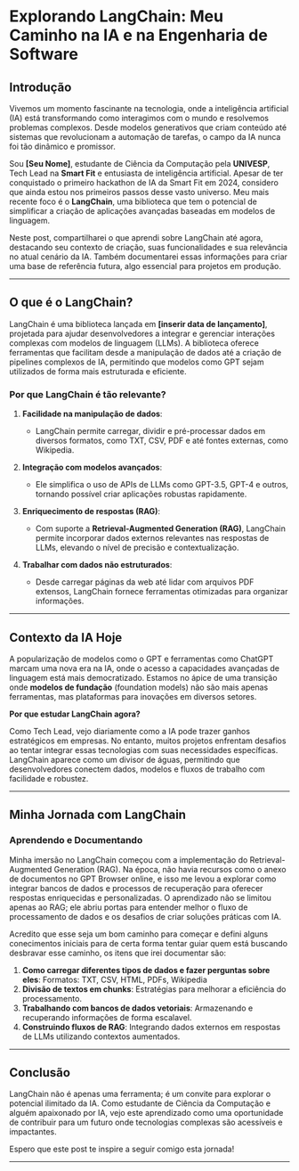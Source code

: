 
# Explorando LangChain: Meu Caminho na IA e na Engenharia de Software

## Introdução

Vivemos um momento fascinante na tecnologia, onde a inteligência artificial (IA) está transformando como interagimos com o mundo e resolvemos problemas complexos. Desde modelos generativos que criam conteúdo até sistemas que revolucionam a automação de tarefas, o campo da IA nunca foi tão dinâmico e promissor.

Sou **[Seu Nome]**, estudante de Ciência da Computação pela **UNIVESP**, Tech Lead na **Smart Fit** e entusiasta de inteligência artificial. Apesar de ter conquistado o primeiro hackathon de IA da Smart Fit em 2024, considero que ainda estou nos primeiros passos desse vasto universo. Meu mais recente foco é o **LangChain**, uma biblioteca que tem o potencial de simplificar a criação de aplicações avançadas baseadas em modelos de linguagem.

Neste post, compartilharei o que aprendi sobre LangChain até agora, destacando seu contexto de criação, suas funcionalidades e sua relevância no atual cenário da IA. Também documentarei essas informações para criar uma base de referência futura, algo essencial para projetos em produção.

---

## O que é o LangChain?

LangChain é uma biblioteca lançada em **[inserir data de lançamento]**, projetada para ajudar desenvolvedores a integrar e gerenciar interações complexas com modelos de linguagem (LLMs). A biblioteca oferece ferramentas que facilitam desde a manipulação de dados até a criação de pipelines complexos de IA, permitindo que modelos como GPT sejam utilizados de forma mais estruturada e eficiente.

### Por que LangChain é tão relevante?

1. **Facilidade na manipulação de dados**:
   - LangChain permite carregar, dividir e pré-processar dados em diversos formatos, como TXT, CSV, PDF e até fontes externas, como Wikipedia.
   
2. **Integração com modelos avançados**:
   - Ele simplifica o uso de APIs de LLMs como GPT-3.5, GPT-4 e outros, tornando possível criar aplicações robustas rapidamente.

3. **Enriquecimento de respostas (RAG)**:
   - Com suporte a **Retrieval-Augmented Generation (RAG)**, LangChain permite incorporar dados externos relevantes nas respostas de LLMs, elevando o nível de precisão e contextualização.

4. **Trabalhar com dados não estruturados**:
   - Desde carregar páginas da web até lidar com arquivos PDF extensos, LangChain fornece ferramentas otimizadas para organizar informações.

---

## Contexto da IA Hoje

A popularização de modelos como o GPT e ferramentas como ChatGPT marcam uma nova era na IA, onde o acesso a capacidades avançadas de linguagem está mais democratizado. Estamos no ápice de uma transição onde **modelos de fundação** (foundation models) não são mais apenas ferramentas, mas plataformas para inovações em diversos setores.

**Por que estudar LangChain agora?**

Como Tech Lead, vejo diariamente como a IA pode trazer ganhos estratégicos em empresas. No entanto, muitos projetos enfrentam desafios ao tentar integrar essas tecnologias com suas necessidades específicas. LangChain aparece como um divisor de águas, permitindo que desenvolvedores conectem dados, modelos e fluxos de trabalho com facilidade e robustez.

---

## Minha Jornada com LangChain

### Aprendendo e Documentando
Minha imersão no LangChain começou com a implementação do Retrieval-Augmented Generation (RAG). Na época, não havia recursos como o anexo de documentos no GPT Browser online, e isso me levou a explorar como integrar bancos de dados e processos de recuperação para oferecer respostas enriquecidas e personalizadas. O aprendizado não se limitou apenas ao RAG; ele abriu portas para entender melhor o fluxo de processamento de dados e os desafios de criar soluções práticas com IA. 

Acredito que esse seja um bom caminho para começar e defini alguns conecimentos iniciais para de certa forma tentar guiar quem está buscando desbravar esse caminho, os itens que irei documentar são:

1. **Como carregar diferentes tipos de dados e fazer perguntas sobre eles**: Formatos: TXT, CSV, HTML, PDFs, Wikipedia
2. **Divisão de textos em chunks**: Estratégias para melhorar a eficiência do processamento.
3. **Trabalhando com bancos de dados vetoriais**: Armazenando e recuperando informações de forma escalavel.
4. **Construindo fluxos de RAG**: Integrando dados externos em respostas de LLMs utilizando contextos aumentados.

---

## Conclusão

LangChain não é apenas uma ferramenta; é um convite para explorar o potencial ilimitado da IA. Como estudante de Ciência da Computação e alguém apaixonado por IA, vejo este aprendizado como uma oportunidade de contribuir para um futuro onde tecnologias complexas são acessíveis e impactantes.

Espero que este post te inspire a seguir comigo esta jornada!

---